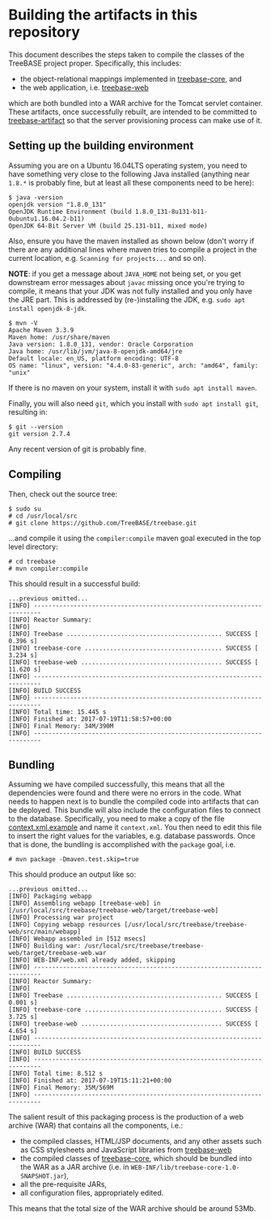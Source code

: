 Building the artifacts in this repository
=========================================

This document describes the steps taken to compile the classes of the TreeBASE project proper.
Specifically, this includes:

- the object-relational mappings implemented in [treebase-core](treebase-core), and 
- the web application, i.e. [treebase-web](treebase-web)

which are both bundled into a WAR archive for the Tomcat servlet container. These artifacts, once 
successfully rebuilt, are intended to be committed to 
[treebase-artifact](https://github.com/naturalis/treebase-artifact) so that the server provisioning
process can make use of it.

Setting up the building environment
-----------------------------------

Assuming you are on a Ubuntu 16.04LTS operating system, you need to have something very close to 
the following Java installed (anything near `1.8.*` is probably fine, but at least all these 
components need to be here):

    $ java -version
    openjdk version "1.8.0_131"
    OpenJDK Runtime Environment (build 1.8.0_131-8u131-b11-0ubuntu1.16.04.2-b11)
    OpenJDK 64-Bit Server VM (build 25.131-b11, mixed mode)

Also, ensure you have the maven installed as shown below (don't worry if there are any additional
lines where maven tries to compile a project in the current location, e.g. `Scanning for projects...`
and so on). 

**NOTE**: if you get a message about `JAVA_HOME` not being set, or you get downstream error messages 
about `javac` missing once you're trying to compile, it means that your JDK was not fully installed 
and you only have the JRE part. This is addressed by (re-)installing the JDK, e.g. 
`sudo apt install openjdk-8-jdk`.

    $ mvn -V
    Apache Maven 3.3.9
    Maven home: /usr/share/maven
    Java version: 1.8.0_131, vendor: Oracle Corporation
    Java home: /usr/lib/jvm/java-8-openjdk-amd64/jre
    Default locale: en_US, platform encoding: UTF-8
    OS name: "linux", version: "4.4.0-83-generic", arch: "amd64", family: "unix"

If there is no maven on your system, install it with `sudo apt install maven`.

Finally, you will also need `git`, which you install with `sudo apt install git`, resulting in:

    $ git --version
    git version 2.7.4

Any recent version of git is probably fine.

Compiling
---------

Then, check out the source tree:

    $ sudo su
    # cd /usr/local/src
    # git clone https://github.com/TreeBASE/treebase.git

...and compile it using the `compiler:compile` maven goal executed in the top level directory:

    # cd treebase
    # mvn compiler:compile

This should result in a successful build:

    ...previous omitted...
    [INFO] ------------------------------------------------------------------------
    [INFO] Reactor Summary:
    [INFO] 
    [INFO] Treebase ........................................... SUCCESS [  0.396 s]
    [INFO] treebase-core ...................................... SUCCESS [  3.234 s]
    [INFO] treebase-web ....................................... SUCCESS [ 11.620 s]
    [INFO] ------------------------------------------------------------------------
    [INFO] BUILD SUCCESS
    [INFO] ------------------------------------------------------------------------
    [INFO] Total time: 15.445 s
    [INFO] Finished at: 2017-07-19T11:58:57+00:00
    [INFO] Final Memory: 34M/390M
    [INFO] ------------------------------------------------------------------------

Bundling
--------

Assuming we have compiled successfully, this means that all the dependencies were found
and there were no errors in the code. What needs to happen next is to bundle the compiled
code into artifacts that can be deployed. This bundle will also include the configuration
files to connect to the database. Specifically, you need to make a copy of the file 
[context.xml.example](treebase-web/src/main/webapp/META-INF/context.xml.example) and name
it `context.xml`. You then need to edit this file to insert the right values for the 
variables, e.g. database passwords. Once that is done, the bundling is accomplished with 
the `package` goal, i.e.

    # mvn package -Dmaven.test.skip=true

This should produce an output like so:

    ...previous omitted...
    [INFO] Packaging webapp
    [INFO] Assembling webapp [treebase-web] in [/usr/local/src/treebase/treebase-web/target/treebase-web]
    [INFO] Processing war project
    [INFO] Copying webapp resources [/usr/local/src/treebase/treebase-web/src/main/webapp]
    [INFO] Webapp assembled in [512 msecs]
    [INFO] Building war: /usr/local/src/treebase/treebase-web/target/treebase-web.war
    [INFO] WEB-INF/web.xml already added, skipping
    [INFO] ------------------------------------------------------------------------
    [INFO] Reactor Summary:
    [INFO] 
    [INFO] Treebase ........................................... SUCCESS [  0.001 s]
    [INFO] treebase-core ...................................... SUCCESS [  3.725 s]
    [INFO] treebase-web ....................................... SUCCESS [  4.654 s]
    [INFO] ------------------------------------------------------------------------
    [INFO] BUILD SUCCESS
    [INFO] ------------------------------------------------------------------------
    [INFO] Total time: 8.512 s
    [INFO] Finished at: 2017-07-19T15:11:21+00:00
    [INFO] Final Memory: 35M/569M
    [INFO] ------------------------------------------------------------------------

The salient result of this packaging process is the production of a web archive (WAR)
that contains all the components, i.e.: 

- the compiled classes, HTML/JSP documents, and any other assets such as CSS stylesheets
  and JavaScript libraries from [treebase-web](treebase-web)
- the compiled classes of [treebase-core](treebase-core), which should be bundled into
  the WAR as a JAR archive (i.e. in `WEB-INF/lib/treebase-core-1.0-SNAPSHOT.jar`), 
- all the pre-requisite JARs,
- all configuration files, appropriately edited.

This means that the total size of the WAR archive should be around 53Mb.
